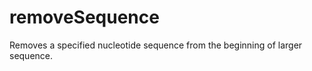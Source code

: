 removeSequence
==============

Removes a specified nucleotide sequence from the beginning of larger sequence. 
